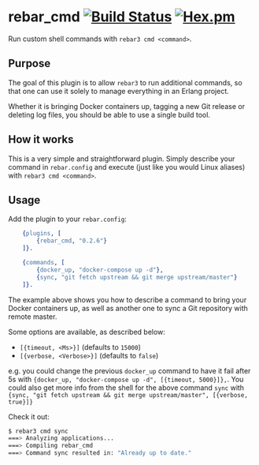 # rebar_cmd [![Build Status](https://github.com/gootik/rebar_cmd/workflows/build/badge.svg)](https://github.com/gootik/rebar_cmd) [![Hex.pm](https://img.shields.io/hexpm/v/rebar_cmd.svg)](https://hex.pm/packages/rebar_cmd)

Run custom shell commands with `rebar3 cmd <command>`.

## Purpose

The goal of this plugin is to allow `rebar3` to run additional commands, so
that one can use it solely to manage everything in an Erlang project.

Whether it is bringing Docker containers up, tagging a new Git release or
deleting log files, you should be able to use a single build tool.

## How it works

This is a very simple and straightforward plugin. Simply describe your
command in `rebar.config` and execute (just like you would Linux aliases)
with `rebar3 cmd <command>`.

## Usage

Add the plugin to your `rebar.config`:

```erlang
    {plugins, [
        {rebar_cmd, "0.2.6"}
    ]}.

    {commands, [
        {docker_up, "docker-compose up -d"},
        {sync, "git fetch upstream && git merge upstream/master"}
    ]}.
```

The example above shows you how to describe a command to bring your
Docker containers up, as well as another one to sync a Git repository
with remote master.

Some options are available, as described below:

* `[{timeout, <Ms>}]` (defaults to `15000`)
* `[{verbose, <Verbose>}]` (defaults to `false`)

e.g. you could change the previous `docker_up` command to have it fail
after 5s with `{docker_up, "docker-compose up -d", [{timeout, 5000}]},`.
You could also get more info from the shell for the above command
`sync` with
`{sync, "git fetch upstream && git merge upstream/master", [{verbose, true}]}`

Check it out:

```bash
$ rebar3 cmd sync
===> Analyzing applications...
===> Compiling rebar_cmd
===> Command sync resulted in: "Already up to date."
```
